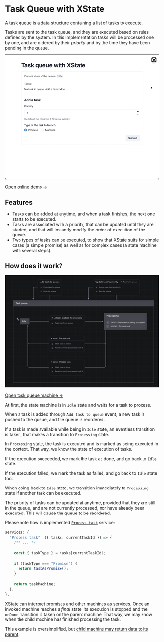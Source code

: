 # Task Queue with XState

A task queue is a data structure containing a list of tasks to execute.

Tasks are sent to the task queue, and they are executed based on rules defined by the system. In this implementation tasks will be processed one by one, and are ordered by their *priority* and by the time they have been pending in the queue.

![Demonstration of the task queue](demo.gif)

[Open online demo →](https://xstate-task-queue.netlify.app)

## Features

- Tasks can be added at anytime, and when a task finishes, the next one starts to be executed.
- Tasks are associated with a priority, that can be updated until they are started, and that will instantly modify the order of execution of the queue.
- Two types of tasks can be executed, to show that XState suits for simple cases (a simple promise) as well as for complex cases (a state machine with several steps).

## How does it work?

![Screenshot of task queue machine](machine.png)

[Open task queue machine →](./machines/taskQueue.ts)

At first, the state machine is in `Idle` state and waits for a task to process.

When a task is added through `Add task to queue` event, a new task is pushed to the queue, and the queue is reordered.

If a task is made available while being in `Idle` state, an eventless transition is taken, that makes a transition to `Processing` state.

In `Processing` state, the task is executed and is marked as being executed in the context. That way, we know the state of execution of tasks.

If the execution succeeded, we mark the task as done, and go back to `Idle` state.

If the execution failed, we mark the task as failed, and go back to `Idle` state too.

When going back to `Idle` state, we transition immediately to `Processing` state if another task can be executed.

The priority of tasks can be updated at anytime, provided that they are still in the queue, and are not currently processed, nor have already been executed. This will cause the queue to be reordered.

Please note how is implemented [`Process task`](https://github.com/Devessier/xstate-task-queue/blob/6c7ca3bd78485ff808c17bebf4f9ac1cdd2995b4/machines/taskQueue.ts#L224-L236) service:

```ts
services: {
  "Process task": ({ tasks, currentTaskId }) => {
    /** ... */

    const { taskType } = tasks[currentTaskId];

    if (taskType === "Promise") {
      return taskAsPromise();
    }

    return taskMachine;
  },
},
```

XState can interpret promises and other machines as services. Once an invoked machine reaches a *final* state, its execution is stopped and the `onDone` transition is taken on the parent machine. That way, we may know when the child machine has finished processing the task.

This example is oversimplified, but [child machine may return data to its parent](https://stately.ai/docs/xstate/actors/machines#ondone-in-child-machines).
